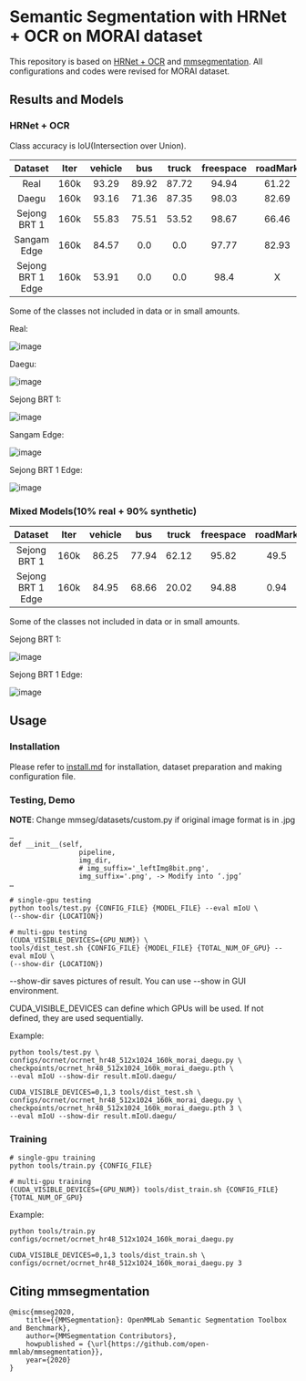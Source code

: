 # Semantic Segmentation with HRNet + OCR on MORAI dataset

This repository is based on [HRNet + OCR](https://github.com/HRNet/HRNet-Semantic-Segmentation) and [mmsegmentation](https://github.com/open-mmlab/mmsegmentation). All configurations and codes were revised for MORAI dataset.

## Results and Models

### HRNet + OCR

Class accuracy is IoU(Intersection over Union).

| Dataset | Iter | vehicle | bus | truck | freespace | roadMark | whiteLane | yellowLane | trafficSign | fence | background | config | log | model |
| :---: | :---: | :---: | :---: | :---: | :---: | :---: | :---: | :---: | :---: | :---: | :---: | :---: | :---: | :---: |
| Real | 160k | 93.29 | 89.92 | 87.72 | 94.94 | 61.22 | 87.81 | 79.86 | 66.3 | 91.08 | 97.85 | [config](configs/ocrnet/ocrnet_hr48_512x1024_160k_morai_real.py) | [log](https://drive.google.com/file/d/1mlQ0PNpR6onGbAYglsb5qQkZ8w7acRdK/view?usp=share_link) | [model] |
| Daegu | 160k | 93.16 | 71.36 | 87.35 | 98.03 | 82.69 | 83.64 | 84.3 | 71.6 | 83.87 | 99.58 | [config](configs/ocrnet/ocrnet_hr48_512x1024_160k_morai_daegu.py) | [log](https://drive.google.com/file/d/1t1xb1mEck7aoTTl-186CcXwSIMzu4Y1S/view?usp=share_link) | [model] |
| Sejong BRT 1 | 160k | 55.83 | 75.51 | 53.52 | 98.67 | 66.46 | 82.2 | 63.77 | 72.14 | X | 99.83 | [config](configs/ocrnet/ocrnet_hr48_512x1024_160k_morai_sejong_1.py) | [log](https://drive.google.com/file/d/13Qjd1q-fx2yS7KiZMVKHh_pdwiv-mjMW/view?usp=share_link) | [model] |
| Sangam Edge | 160k | 84.57 | 0.0 | 0.0 | 97.77 | 82.93 | 79.45 | 84.59 | 91.56 | 92.47 | 99.03 | [config](configs/ocrnet/ocrnet_hr48_512x1024_160k_morai_sangam_edge.py) | [log](https://drive.google.com/file/d/1mHIskUGH0-CAmaZo3Is1HtZrc2k0NOyC/view?usp=share_link) | [model] |
| Sejong BRT 1 Edge | 160k | 53.91 | 0.0 | 0.0 | 98.4 | X | 92.01 | 35.98 | 0.0 | X | 99.56 | [config](configs/ocrnet/ocrnet_hr48_512x1024_160k_morai_sejong_1_edge.py) | [log](https://drive.google.com/file/d/133zjdQnpArwUgwNzlFYfAEZwLXKxXJVc/view?usp=share_link) | [model] |

Some of the classes not included in data or in small amounts.

Real:

![image](https://user-images.githubusercontent.com/121915405/210929946-148bd854-4aa6-469e-803e-36dff218f887.png)

Daegu:

![image](https://user-images.githubusercontent.com/121915405/210929969-534794ad-6216-4c73-b7e0-b76326502481.png)

Sejong BRT 1:

![image](https://user-images.githubusercontent.com/121915405/210930001-a051fca5-4fec-45fd-b1ab-19f0b5ac1673.png)

Sangam Edge:

![image](https://user-images.githubusercontent.com/121915405/210930026-1b9c79d0-468f-4daf-ac23-3730f2c01814.png)

Sejong BRT 1 Edge:

![image](https://user-images.githubusercontent.com/121915405/210930051-93fcef68-2afe-47a9-8abc-c90ebe41bcaf.png)

### Mixed Models(10% real + 90% synthetic)

| Dataset | Iter | vehicle | bus | truck | freespace | roadMark | whiteLane | yellowLane | trafficSign | fence | background | config | log | model |
| :---: | :---: | :---: | :---: | :---: | :---: | :---: | :---: | :---: | :---: | :---: | :---: | :---: | :---: | :---: |
| Sejong BRT 1 | 160k | 86.25 | 77.94 | 62.12 | 95.82 | 49.5 | 82.73 | 74.57 | 37.21 | 67.79 | 97.68 | [config](configs/ocrnet/ocrnet_hr48_512x1024_160k_morai_sejong_1_mix.py) | [log](https://drive.google.com/file/d/1yw89dC9GdyRMNJ_AjxT0m0z7y28DSj2T/view?usp=share_link) | [model] |
| Sejong BRT 1 Edge | 160k | 84.95 | 68.66 | 20.02 | 94.88 | 0.94 | 82.81 | 72.19 | 0.0 | 49.82 | 94.42 | [config](configs/ocrnet/ocrnet_hr48_512x1024_160k_morai_sejong_1_edge_mix.py) | [log](https://drive.google.com/file/d/1N1agPFDpaQZMC-7Jn0BZ8zeCHnkFhnWr/view?usp=share_link) | [model] |

Some of the classes not included in data or in small amounts.

Sejong BRT 1:

![image](https://user-images.githubusercontent.com/121915405/210933760-c69e0485-b3ca-46ff-9f21-64690ec652bb.png)

Sejong BRT 1 Edge:

![image](https://user-images.githubusercontent.com/121915405/210933781-21bbb65f-1c52-41aa-99eb-50a822c5ee11.png)

## Usage

### Installation

Please refer to [install.md](docs/install.md) for installation, dataset preparation and making configuration file.

### Testing, Demo

**NOTE**: Change mmseg/datasets/custom.py if original image format is in .jpg

```
…
def __init__(self,
                 pipeline,
                 img_dir,
                 # img_suffix='_leftImg8bit.png',
                 img_suffix='.png', -> Modify into ‘.jpg’
…
```

```
# single-gpu testing
python tools/test.py {CONFIG_FILE} {MODEL_FILE} --eval mIoU \
(--show-dir {LOCATION})

# multi-gpu testing
(CUDA_VISIBLE_DEVICES={GPU_NUM}) \
tools/dist_test.sh {CONFIG_FILE} {MODEL_FILE} {TOTAL_NUM_OF_GPU} --eval mIoU \
(--show-dir {LOCATION})
```

--show-dir saves pictures of result.
You can use --show in GUI environment.

CUDA_VISIBLE_DEVICES can define which GPUs will be used. If not defined, they are used sequentially.

Example:
```
python tools/test.py \
configs/ocrnet/ocrnet_hr48_512x1024_160k_morai_daegu.py \
checkpoints/ocrnet_hr48_512x1024_160k_morai_daegu.pth \
--eval mIoU --show-dir result.mIoU.daegu/

CUDA_VISIBLE_DEVICES=0,1,3 tools/dist_test.sh \
configs/ocrnet/ocrnet_hr48_512x1024_160k_morai_daegu.py \
checkpoints/ocrnet_hr48_512x1024_160k_morai_daegu.pth 3 \
--eval mIoU --show-dir result.mIoU.daegu/
```

### Training

```
# single-gpu training
python tools/train.py {CONFIG_FILE}

# multi-gpu training
(CUDA_VISIBLE_DEVICES={GPU_NUM}) tools/dist_train.sh {CONFIG_FILE} {TOTAL_NUM_OF_GPU}
```

Example:
```
python tools/train.py configs/ocrnet/ocrnet_hr48_512x1024_160k_morai_daegu.py

CUDA_VISIBLE_DEVICES=0,1,3 tools/dist_train.sh \
configs/ocrnet/ocrnet_hr48_512x1024_160k_morai_daegu.py 3
```

## Citing mmsegmentation
```
@misc{mmseg2020,
    title={{MMSegmentation}: OpenMMLab Semantic Segmentation Toolbox and Benchmark},
    author={MMSegmentation Contributors},
    howpublished = {\url{https://github.com/open-mmlab/mmsegmentation}},
    year={2020}
}
```
